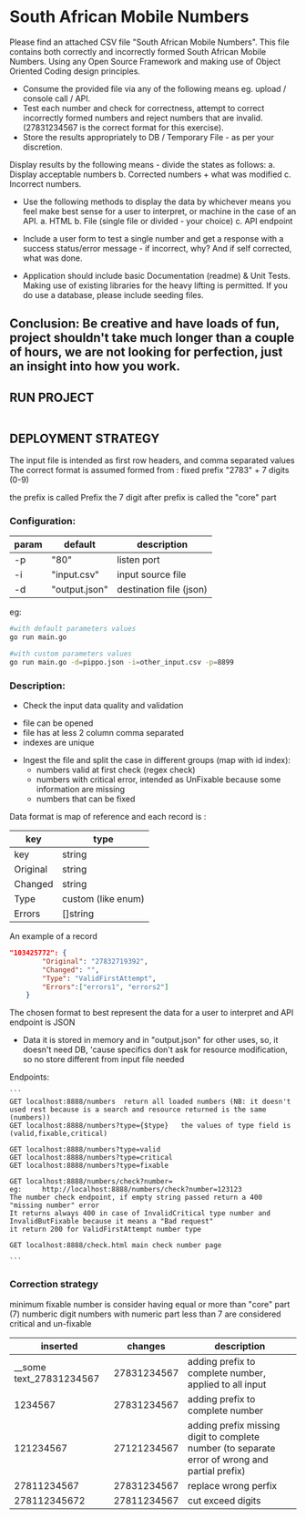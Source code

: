 # South African Mobile Numbers

Please find an attached CSV file "South African Mobile Numbers". This file contains both
correctly and incorrectly formed South African Mobile Numbers.
Using any Open Source Framework and making use of Object Oriented Coding design
principles.

* Consume the provided file via any of the following means eg. upload / console call / API.
* Test each number and check for correctness, attempt to correct incorrectly formed numbers
and reject numbers that are invalid. (27831234567 is the correct format for this exercise).
* Store the results appropriately to DB / Temporary File - as per your discretion.

Display results by the following means - divide the states as follows:
a. Display acceptable numbers
b. Corrected numbers + what was modified
c. Incorrect numbers.

* Use the following methods to display the data by whichever means you feel make best sense
for a user to interpret, or machine in the case of an API.
a. HTML
b. File (single file or divided - your choice)
c. API endpoint

* Include a user form to test a single number and get a response with a success status/error
message - if incorrect, why? And if self corrected, what was done.

* Application should include basic Documentation (readme) & Unit Tests. Making use of existing
libraries for the heavy lifting is permitted. If you do use a database, please include seeding files.

Conclusion:
Be creative and have loads of fun, project shouldn't take much longer than a couple of hours,
we are not looking for perfection, just an insight into how you work.
-

## RUN PROJECT

```sh

```

## DEPLOYMENT STRATEGY

The input file is intended as first row headers, and comma separated values
The correct format is assumed formed from : fixed prefix "2783" + 7 digits (0-9)

the prefix is called Prefix
the 7 digit after prefix is called the "core" part

### Configuration:

| param | default | description |
|---|---|---|
|-p | "80" | listen port |
|-i | "input.csv" | input source file |
|-d | "output.json" | destination file (json) |

eg:

```sh
#with default parameters values
go run main.go

#with custom parameters values
go run main.go -d=pippo.json -i=other_input.csv -p=8899
```

### Description:

* Check the input data quality and validation
 - file can be opened
 - file has at less 2 column comma separated
 - indexes are unique

* Ingest the file and split the case in different groups (map with id index):
    * numbers valid at first check (regex check)
    * numbers with critical error, intended as UnFixable because some information are missing
    * numbers that can be fixed

Data format is map of reference and each record is :

| key | type |
|---|---|
| key | string | give index from file (it could be a unsigned big int if SQL db used) |
| Original | string | original imput number |
| Changed | string | the result of changes applied |
| Type | custom (like enum) | decription a string like field to control the 3 possible state (ValidFirstAttempt,InvalidCritical,InvalidButFixable)  |
| Errors | []string | string array with description about errors occurred |

An example of a record
```json
"103425772": {
        "Original": "27832719392",
        "Changed": "",
        "Type": "ValidFirstAttempt",
        "Errors":["errors1", "errors2"]
    }
```

The chosen format to best represent the data for a user to interpret and API endpoint is JSON

* Data it is stored in memory and in "output.json" for other uses,
so, it doesn't need DB, 'cause specifics don't ask for resource modification, so no store different from input file needed

Endpoints:

    ```
    GET localhost:8888/numbers  return all loaded numbers (NB: it doesn't used rest because is a search and resource returned is the same (numbers))
    GET localhost:8888/numbers?type={$type}   the values of type field is (valid,fixable,critical)

    GET localhost:8888/numbers?type=valid
    GET localhost:8888/numbers?type=critical
    GET localhost:8888/numbers?type=fixable

    GET localhost:8888/numbers/check?number=
    eg:     http://localhost:8888/numbers/check?number=123123
    The number check endpoint, if empty string passed return a 400 "missing number" error
    It returns always 400 in case of InvalidCritical type number and InvalidButFixable because it means a "Bad request"
    it return 200 for ValidFirstAttempt number type

    GET localhost:8888/check.html main check number page

    ```

### Correction strategy

minimum fixable number is consider having equal or more than "core" part (7) numberic digit
numbers with numeric part less than 7 are considered critical and un-fixable

| inserted | changes | description |
|---|---|---|
| __some text_27831234567 | 27831234567 | adding prefix to complete number, applied to all input |
| 1234567 | 27831234567 | adding prefix to complete number |
| 121234567 | 27121234567 | adding prefix missing digit to complete number (to separate error of wrong and partial prefix)|
| 27811234567 | 27831234567 | replace wrong perfix |
| 278112345672 | 27811234567 | cut exceed digits |
